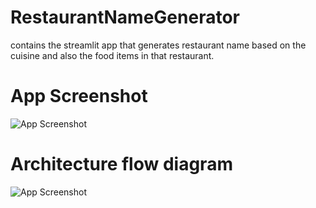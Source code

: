 # RestaurantNameGenerator

contains the streamlit app that generates restaurant name based on the cuisine and also the food items in that restaurant.


# App Screenshot

![App Screenshot](https://github.com/vboli/newproj/blob/main/Streamlit_app.png?raw=true)


# Architecture flow diagram

![App Screenshot](https://github.com/vboli/newproj/blob/main/Architecture_flow.png?raw=true)